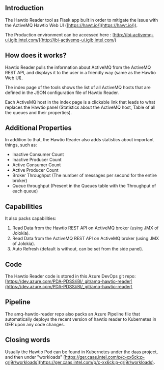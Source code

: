 ## Introduction

The Hawtio Reader tool as Flask app built in order to mitigate the issue with the ActiveMQ Hawtio Web UI ([https://hawt.io/](https://hawt.io/)).

The Production environment can be accessed here : [http://ibi-activemq-ui.iglb.intel.com/](http://ibi-activemq-ui.iglb.intel.com/)

## How does it works?

Hawtio Reader pulls the information about ActiveMQ from the ActiveMQ REST API, and displays it to the user in a friendly way (same as the Hawtio Web UI).

The index page of the tools shows the list of all ActiveMQ hosts that are defined in the JSON configuration file of Hawtio Reader.

Each ActiveMQ host in the index page is a clickable link that leads to what replaces the Hawtio panel (Statistics about the ActiveMQ host, Table of all the queues and their properties).

## Additional Properties
In addition to that, the Hawtio Reader also adds statistics about important things, such as:

- Inactive Consumer Count
- Inactive Producer Count
- Active Consumer Count
- Active Producer Count
- Broker Throughput (The number of messages per second for the entire broker)
- Queue throughput (Present in the Queues table with the Throughput of each queue)

## Capabilities
It also packs capabilities:

1. Read Data from the Hawtio REST API on ActiveMQ broker (using JMX of Jolokia).
2. Read Data from the ActiveMQ REST API on ActiveMQ broker (using JMX of Jolokia).
3. Auto Refresh (default is without, can be set from the side panel).


## Code
The Hawtio Reader code is stored in this Azure DevOps git repo: [https://dev.azure.com/PDA-PDSS/iBI/_git/amq-hawtio-reader](https://dev.azure.com/PDA-PDSS/iBI/_git/amq-hawtio-reader)


## Pipeline
The amq-hawtio-reader repo also packs an Azure Pipeline file that automatically deploys the recent version of hawtio reader to Kubernetes in GER upon any code changes.

## Closing words
Usually the Hawtio Pod can be found in Kubernetes under the daas project, and then under "workloads" [https://ger.caas.intel.com/p/c-xx6ck:p-grj9r/workloads](https://ger.caas.intel.com/p/c-xx6ck:p-grj9r/workloads).